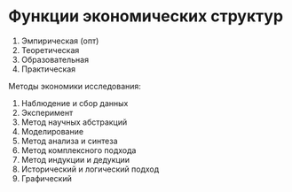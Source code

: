 # Функции экономических структур

1. Эмпирическая (опт)
2. Теоретическая
3. Образовательная
4. Практическая

Методы экономики исследования:
1. Наблюдение и сбор данных
2. Эксперимент
3. Метод научных абстракций
4. Моделирование
5. Метод анализа и синтеза
6. Метод комплексного подхода
7. Метод индукции и дедукции
8. Исторический и логический подход
9. Графический

